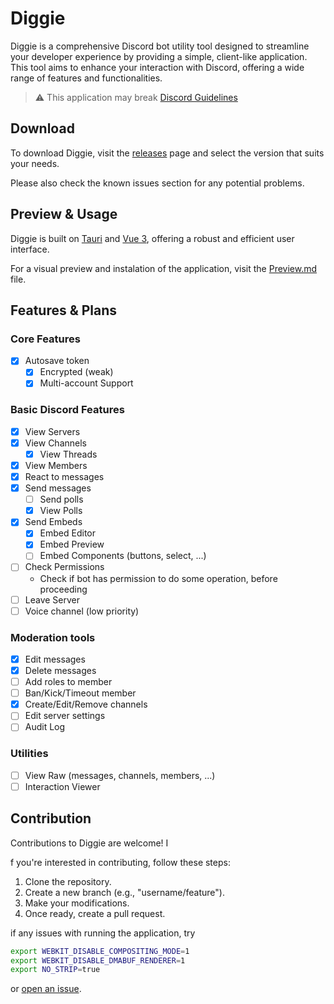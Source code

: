 # Diggie

Diggie is a comprehensive Discord bot utility tool designed to streamline your developer experience by providing a simple, client-like application. This tool aims to enhance your interaction with Discord, offering a wide range of features and functionalities.

> ⚠️ This application may break [Discord Guidelines](https://discord.com/safety/platform-manipulation-policy-explainer)

## Download

To download Diggie, visit the [releases](https://github.com/oxydien/diggie/releases) page and select the version that suits your needs. 

Please also check the known issues section for any potential problems.

## Preview & Usage

Diggie is built on [Tauri](https://tauri.app/) and [Vue 3](https://vuejs.org/), offering a robust and efficient user interface.

For a visual preview and instalation of the application, visit the [Preview.md](/Preview.md) file.

## Features & Plans

### Core Features

- [x] Autosave token
  - [x] Encrypted (weak)
  - [x] Multi-account Support

### Basic Discord Features

- [x] View Servers
- [x] View Channels
  - [x] View Threads
- [x] View Members
- [x] React to messages
- [x] Send messages
  - [ ] Send polls
  - [x] View Polls
- [x] Send Embeds
  - [x] Embed Editor
  - [x] Embed Preview
  - [ ] Embed Components (buttons, select, ...)
- [ ] Check Permissions
  - Check if bot has permission to do some operation, before proceeding
- [ ] Leave Server
- [ ] Voice channel (low priority)

### Moderation tools

- [x] Edit messages
- [x] Delete messages
- [ ] Add roles to member
- [ ] Ban/Kick/Timeout member
- [x] Create/Edit/Remove channels
- [ ] Edit server settings
- [ ] Audit Log

### Utilities

- [ ] View Raw (messages, channels, members, ...)
- [ ] Interaction Viewer

## Contribution

Contributions to Diggie are welcome! I

f you're interested in contributing, follow these steps:
1. Clone the repository.
2. Create a new branch (e.g., "username/feature").
3. Make your modifications.
4. Once ready, create a pull request.

if any issues with running the application, try
```sh
export WEBKIT_DISABLE_COMPOSITING_MODE=1
export WEBKIT_DISABLE_DMABUF_RENDERER=1
export NO_STRIP=true
```
or [open an issue](https://github.com/oxydien/diggie/issues).
